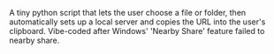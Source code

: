 A tiny python script that lets the user choose a file or folder, then automatically sets up a local server and copies the URL into the user's clipboard. Vibe-coded after Windows' 'Nearby Share' feature failed to nearby share. 
